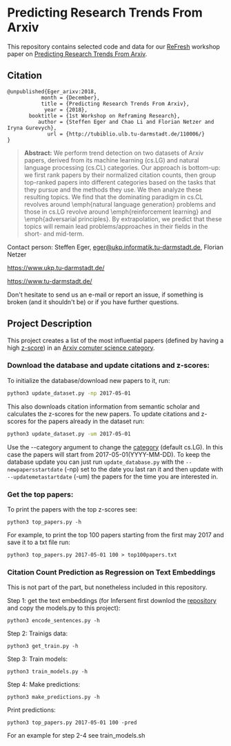 # Predicting Research Trends From Arxiv

This repository contains selected code and data for our [ReFresh](http://refresh.kmi.open.ac.uk/) workshop paper on [Predicting Research Trends From Arxiv](http://).

## Citation

```
@unpublished{Eger_arixv:2018,
           month = {December},
           title = {Predicting Research Trends From Arxiv},
            year = {2018},
       booktitle = {1st Workshop on Reframing Research},
          author = {Steffen Eger and Chao Li and Florian Netzer and Iryna Gurevych},
             url = {http://tubiblio.ulb.tu-darmstadt.de/110006/}
}
```
> **Abstract:** We perform trend detection on two datasets of Arxiv papers, derived from its machine learning (cs.LG) and natural language processing (cs.CL) categories. Our approach is bottom-up: we first rank papers by their normalized citation counts, then group top-ranked papers into different categories based on the tasks that they pursue and the methods they use. We then analyze these resulting topics. We find that the dominating paradigm in cs.CL revolves around \emph{natural language generation} problems and those in cs.LG revolve around \emph{reinforcement learning} and \emph{adversarial principles}. By extrapolation, we predict that these topics will remain lead problems/approaches in their fields in the short- and mid-term.  

Contact person: Steffen Eger, eger@ukp.informatik.tu-darmstadt.de, Florian Netzer

https://www.ukp.tu-darmstadt.de/

https://www.tu-darmstadt.de/


Don't hesitate to send us an e-mail or report an issue, if something is broken (and it shouldn't be) or if you have further questions. 

## Project Description

This project creates a list of the most influential papers
(defined by having a high [z-score](https://arxiv.org/abs/1310.8220))
in an [Arxiv comuter science category](https://arxiv.org/corr/home).

### Download the database and update citations and z-scores:
To initialize the database/download new papers to it, run:
```bash
python3 update_dataset.py -np 2017-05-01
```
This also downloads  citation information from semantic scholar and calculates the z-scores for the new papers.
To update citations and z-scores for the papers already in the dataset run:
```bash
python3 update_dataset.py -um 2017-05-01
```

Use the --category argument to change the [category](https://arxiv.org/corr/home) (default cs.LG).
In this case the papers will start from 2017-05-01(YYYY-MM-DD). To keep the database update you can just run `update_database.py`
with the `--newpapersstartdate` (-np) set to the date you last ran it and then update with `--updatemetastartdate` (-um) the papers for the time you are interested in.

### Get the top papers:
To print the papers with the top z-scores see:
```
python3 top_papers.py -h
```
For example, to print the top 100 papers starting from the first may 2017 and save it to a txt file run:
```
python3 top_papers.py 2017-05-01 100 > top100papers.txt
```

### Citation Count Prediction as Regression on Text Embeddings
This is not part of the part, but nonetheless included in this repository.

Step 1: get the text embeddings (for Infersent first downlod the [repository](https://github.com/facebookresearch/InferSent) and copy the models.py to this project):
```
python3 encode_sentences.py -h
```
Step 2: Trainigs data:
```
python3 get_train.py -h
```
Step 3: Train models:
```
python3 train_models.py -h
```
Step 4: Make predictions:
```
python3 make_predictions.py -h
```
Print predictions:
```
python3 top_papers.py 2017-05-01 100 -pred
```
For an example for step 2-4 see train_models.sh
